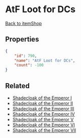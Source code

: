 # AtF Loot for DCs

<no description available>

[Back to itemShop](../item-shops.md)

## Properties

```json
{
    "id": 790,
    "name": "AtF Loot for DCs",
    "count": -100
}
```

## Related

- [Shadecloak of the Emperor I](../items/21635-shadecloak-of-the-emperor-i.md)
- [Shadecloak of the Emperor II](../items/21636-shadecloak-of-the-emperor-ii.md)
- [Shadecloak of the Emperor III](../items/21637-shadecloak-of-the-emperor-iii.md)
- [Shadecloak of the Emperor IV](../items/21638-shadecloak-of-the-emperor-iv.md)
- [Shadecloak of the Emperor V](../items/21639-shadecloak-of-the-emperor-v.md)
- [Shadecloak of the Emperor VI](../items/21640-shadecloak-of-the-emperor-vi.md)
- [Shadecloak of the Emperor VII](../items/21641-shadecloak-of-the-emperor-vii.md)

